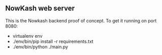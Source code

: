 NowKash web server
------------------
This is the Nowkash backend proof of concept. To get it running on port 8080:

-    virtualenv env
-    ./env/bin/pip install -r requirements.txt
-    ./env/bin/python ./main.py 

